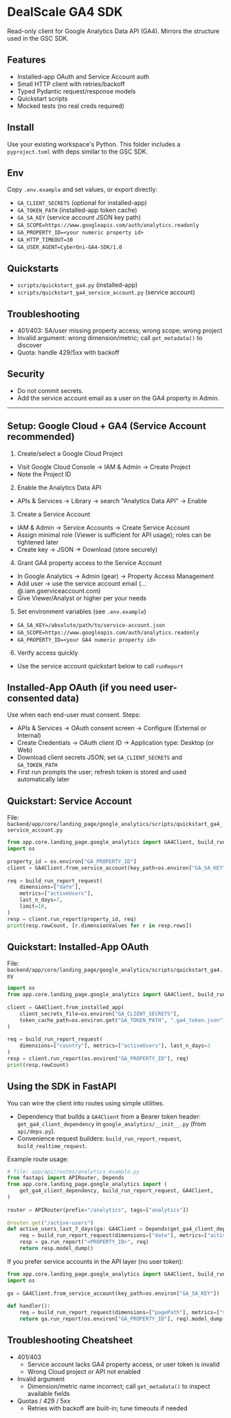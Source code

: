 # DealScale GA4 SDK

Read-only client for Google Analytics Data API (GA4). Mirrors the structure used in the GSC SDK.

## Features
- Installed-app OAuth and Service Account auth
- Small HTTP client with retries/backoff
- Typed Pydantic request/response models
- Quickstart scripts
- Mocked tests (no real creds required)

## Install
Use your existing workspace's Python. This folder includes a `pyproject.toml` with deps similar to the GSC SDK.

## Env
Copy `.env.example` and set values, or export directly:
- `GA_CLIENT_SECRETS` (optional for installed-app)
- `GA_TOKEN_PATH` (installed-app token cache)
- `GA_SA_KEY` (service account JSON key path)
- `GA_SCOPE=https://www.googleapis.com/auth/analytics.readonly`
- `GA_PROPERTY_ID=<your numeric property id>`
- `GA_HTTP_TIMEOUT=30`
- `GA_USER_AGENT=CyberOni-GA4-SDK/1.0`

## Quickstarts
- `scripts/quickstart_ga4.py` (installed-app)
- `scripts/quickstart_ga4_service_account.py` (service account)

## Troubleshooting
- 401/403: SA/user missing property access; wrong scope; wrong project
- Invalid argument: wrong dimension/metric; call `get_metadata()` to discover
- Quota: handle 429/5xx with backoff

## Security
- Do not commit secrets.
- Add the service account email as a user on the GA4 property in Admin.

---
 
## Setup: Google Cloud + GA4 (Service Account recommended)
 
1) Create/select a Google Cloud Project
- Visit Google Cloud Console → IAM & Admin → Create Project
- Note the Project ID
 
2) Enable the Analytics Data API
- APIs & Services → Library → search "Analytics Data API" → Enable
 
3) Create a Service Account
- IAM & Admin → Service Accounts → Create Service Account
- Assign minimal role (Viewer is sufficient for API usage); roles can be tightened later
- Create key → JSON → Download (store securely)
 
4) Grant GA4 property access to the Service Account
- In Google Analytics → Admin (gear) → Property Access Management
- Add user → use the service account email (…@<project>.iam.gserviceaccount.com)
- Give Viewer/Analyst or higher per your needs
 
5) Set environment variables (see `.env.example`)
- `GA_SA_KEY=/absolute/path/to/service-account.json`
- `GA_SCOPE=https://www.googleapis.com/auth/analytics.readonly`
- `GA_PROPERTY_ID=<your GA4 numeric property id>`
 
6) Verify access quickly
- Use the service account quickstart below to call `runReport`
 
 
## Installed-App OAuth (if you need user-consented data)
Use when each end-user must consent. Steps:
- APIs & Services → OAuth consent screen → Configure (External or Internal)
- Create Credentials → OAuth client ID → Application type: Desktop (or Web)
- Download client secrets JSON; set `GA_CLIENT_SECRETS` and `GA_TOKEN_PATH`
- First run prompts the user; refresh token is stored and used automatically later
 
 
## Quickstart: Service Account
File: `backend/app/core/landing_page/google_analytics/scripts/quickstart_ga4_service_account.py`
 
```python
from app.core.landing_page.google_analytics import GA4Client, build_run_report_request
import os
 
property_id = os.environ["GA_PROPERTY_ID"]
client = GA4Client.from_service_account(key_path=os.environ["GA_SA_KEY"])  # uses readonly scope by default
 
req = build_run_report_request(
    dimensions=["date"],
    metrics=["activeUsers"],
    last_n_days=7,
    limit=10,
)
resp = client.run_report(property_id, req)
print(resp.rowCount, [r.dimensionValues for r in resp.rows])
```
 
 
## Quickstart: Installed-App OAuth
File: `backend/app/core/landing_page/google_analytics/scripts/quickstart_ga4.py`
 
```python
import os
from app.core.landing_page.google_analytics import GA4Client, build_run_report_request
 
client = GA4Client.from_installed_app(
    client_secrets_file=os.environ["GA_CLIENT_SECRETS"],
    token_cache_path=os.environ.get("GA_TOKEN_PATH", ".ga4_token.json"),
)
 
req = build_run_report_request(
    dimensions=["country"], metrics=["activeUsers"], last_n_days=3
)
resp = client.run_report(os.environ["GA_PROPERTY_ID"], req)
print(resp.rowCount)
```
 
 
## Using the SDK in FastAPI
 
You can wire the client into routes using simple utilities.
 
- Dependency that builds a `GA4Client` from a Bearer token header: `get_ga4_client_dependency` in `google_analytics/__init__.py` (from `api/deps.py`).
- Convenience request builders: `build_run_report_request`, `build_realtime_request`.
 
Example route usage:
 
```python
# file: app/api/routes/analytics_example.py
from fastapi import APIRouter, Depends
from app.core.landing_page.google_analytics import (
    get_ga4_client_dependency, build_run_report_request, GA4Client,
)
 
router = APIRouter(prefix="/analytics", tags=["analytics"])
 
@router.get("/active-users")
def active_users_last_7_days(ga: GA4Client = Depends(get_ga4_client_dependency)):
    req = build_run_report_request(dimensions=["date"], metrics=["activeUsers"], last_n_days=7)
    resp = ga.run_report("<PROPERTY_ID>", req)
    return resp.model_dump()
```
 
If you prefer service accounts in the API layer (no user token):
 
```python
from app.core.landing_page.google_analytics import GA4Client, build_run_report_request
import os
 
ga = GA4Client.from_service_account(key_path=os.environ["GA_SA_KEY"])  # initialize once at startup
 
def handler():
    req = build_run_report_request(dimensions=["pagePath"], metrics=["screenPageViews"], last_n_days=1)
    return ga.run_report(os.environ["GA_PROPERTY_ID"], req).model_dump()
```
 
 
## Troubleshooting Cheatsheet
- 401/403
  - Service account lacks GA4 property access, or user token is invalid
  - Wrong Cloud project or API not enabled
- Invalid argument
  - Dimension/metric name incorrect; call `get_metadata()` to inspect available fields
- Quotas / 429 / 5xx
  - Retries with backoff are built-in; tune timeouts if needed
